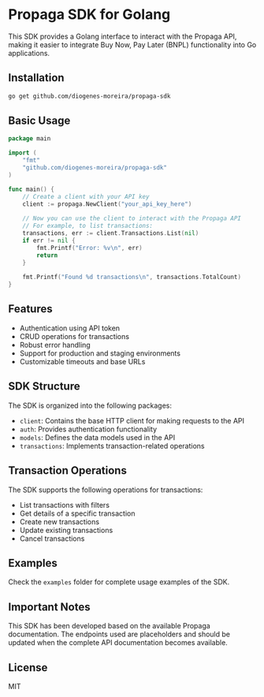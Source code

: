 # Propaga SDK for Golang

This SDK provides a Golang interface to interact with the Propaga API, making it easier to integrate Buy Now, Pay Later (BNPL) functionality into Go applications.

## Installation

```bash
go get github.com/diogenes-moreira/propaga-sdk
```

## Basic Usage

```go
package main

import (
    "fmt"
    "github.com/diogenes-moreira/propaga-sdk"
)

func main() {
    // Create a client with your API key
    client := propaga.NewClient("your_api_key_here")
    
    // Now you can use the client to interact with the Propaga API
    // For example, to list transactions:
    transactions, err := client.Transactions.List(nil)
    if err != nil {
        fmt.Printf("Error: %v\n", err)
        return
    }
    
    fmt.Printf("Found %d transactions\n", transactions.TotalCount)
}
```

## Features

- Authentication using API token
- CRUD operations for transactions
- Robust error handling
- Support for production and staging environments
- Customizable timeouts and base URLs

## SDK Structure

The SDK is organized into the following packages:

- `client`: Contains the base HTTP client for making requests to the API
- `auth`: Provides authentication functionality
- `models`: Defines the data models used in the API
- `transactions`: Implements transaction-related operations

## Transaction Operations

The SDK supports the following operations for transactions:

- List transactions with filters
- Get details of a specific transaction
- Create new transactions
- Update existing transactions
- Cancel transactions

## Examples

Check the `examples` folder for complete usage examples of the SDK.

## Important Notes

This SDK has been developed based on the available Propaga documentation. The endpoints used are placeholders and should be updated when the complete API documentation becomes available.

## License

MIT
